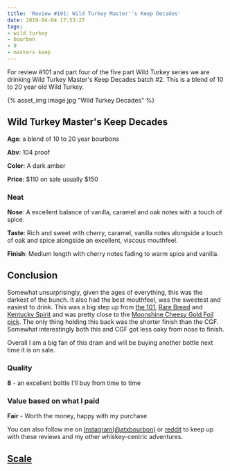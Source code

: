```yaml
---
title: 'Review #101: Wild Turkey Master''s Keep Decades'
date: 2019-04-04 17:53:27
tags:
- wild turkey
- bourbon
- 9
- masters keep
---
```


For review #101 and part four of the five part Wild Turkey series we are drinking Wild Turkey Master's Keep Decades batch #2. This is a blend of 10 to 20 year old Wild Turkey.

{% asset_img image.jpg "Wild Turkey Decades" %}

## Wild Turkey Master's Keep Decades
**Age**: a blend of 10 to 20 year bourbons

**Abv**: 104 proof

**Color**: A dark amber 

**Price**: $110 on sale usually $150

### Neat
**Nose**: A excellent balance of vanilla, caramel and oak notes with a touch of spice.

**Taste**: Rich and sweet with cherry, caramel, vanilla notes alongside a touch of oak and spice alongside an excellent, viscous mouthfeel.

**Finish**: Medium length with cherry notes fading to warm spice and vanilla.

## Conclusion
Somewhat unsurprisingly, given the ages of everything, this was the darkest of the bunch. It also had the best mouthfeel, was the sweetest and easiest to drink. This was a big step up from [the 101](https://atxbourbon.com/2019/03/26/Review-97-Wild-Turkey-101/), [Rare Breed](https://atxbourbon.com/2019/03/28/Review-98-Wild-Turkey-Rare-Breed/) and [Kentucky Spirit](https://atxbourbon.com/2019/04/02/Review-100-Wild-Turkey-Kentucky-Spirit/) and was pretty close to the [Moonshine Cheesy Gold Foil pick](https://atxbourbon.com/2019/02/19/Reviews-76-77-Russel-s-Reserve-Single-Barrel-Showdown-Moonshine-vs-Tejas/). The only thing holding this back was the shorter finish than the CGF. Somewhat interestingly both this and CGF got less oaky from nose to finish.

Overall I am a big fan of this dram and will be buying another bottle next time it is on sale.

### Quality
**8** - an excellent bottle I'll buy from time to time

### Value based on what I paid
**Fair** - Worth the money, happy with my purchase

You can also follow me on [Instagram(@atxbourbon)](https://www.instagram.com/atxbourbon/) or [reddit](https://www.reddit.com/r/scottmotorraddrinks/) to keep up with these reviews and my other whiskey-centric adventures.

## [Scale](http://atxbourbon.com/Scale/)